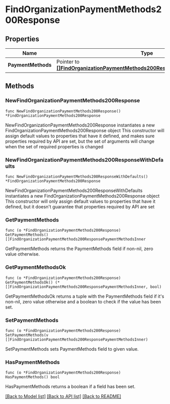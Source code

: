 # FindOrganizationPaymentMethods200Response

## Properties

Name | Type | Description | Notes
------------ | ------------- | ------------- | -------------
**PaymentMethods** | Pointer to [**[]FindOrganizationPaymentMethods200ResponsePaymentMethodsInner**](FindOrganizationPaymentMethods200ResponsePaymentMethodsInner.md) |  | [optional] 

## Methods

### NewFindOrganizationPaymentMethods200Response

`func NewFindOrganizationPaymentMethods200Response() *FindOrganizationPaymentMethods200Response`

NewFindOrganizationPaymentMethods200Response instantiates a new FindOrganizationPaymentMethods200Response object
This constructor will assign default values to properties that have it defined,
and makes sure properties required by API are set, but the set of arguments
will change when the set of required properties is changed

### NewFindOrganizationPaymentMethods200ResponseWithDefaults

`func NewFindOrganizationPaymentMethods200ResponseWithDefaults() *FindOrganizationPaymentMethods200Response`

NewFindOrganizationPaymentMethods200ResponseWithDefaults instantiates a new FindOrganizationPaymentMethods200Response object
This constructor will only assign default values to properties that have it defined,
but it doesn't guarantee that properties required by API are set

### GetPaymentMethods

`func (o *FindOrganizationPaymentMethods200Response) GetPaymentMethods() []FindOrganizationPaymentMethods200ResponsePaymentMethodsInner`

GetPaymentMethods returns the PaymentMethods field if non-nil, zero value otherwise.

### GetPaymentMethodsOk

`func (o *FindOrganizationPaymentMethods200Response) GetPaymentMethodsOk() (*[]FindOrganizationPaymentMethods200ResponsePaymentMethodsInner, bool)`

GetPaymentMethodsOk returns a tuple with the PaymentMethods field if it's non-nil, zero value otherwise
and a boolean to check if the value has been set.

### SetPaymentMethods

`func (o *FindOrganizationPaymentMethods200Response) SetPaymentMethods(v []FindOrganizationPaymentMethods200ResponsePaymentMethodsInner)`

SetPaymentMethods sets PaymentMethods field to given value.

### HasPaymentMethods

`func (o *FindOrganizationPaymentMethods200Response) HasPaymentMethods() bool`

HasPaymentMethods returns a boolean if a field has been set.


[[Back to Model list]](../README.md#documentation-for-models) [[Back to API list]](../README.md#documentation-for-api-endpoints) [[Back to README]](../README.md)


